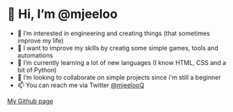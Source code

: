 # 👋 Hi, I’m @mjeeloo
- 👀 I’m interested in engineering and creating things (that sometimes improve my life)
- 🚀 I want to improve my skills by creatig some simple games, tools and automations
- 🌱 I’m currently learning a lot of new languages (I know HTML, CSS and a bit of Python)
- 💞️ I’m looking to collaborate on simple projects since i'm still a beginner
- 📫 You can reach me via Twitter [@mjeelooQ](https://twitter.com/mjeelooQ)

[My Github page](https://mjeeloo.github.io/)